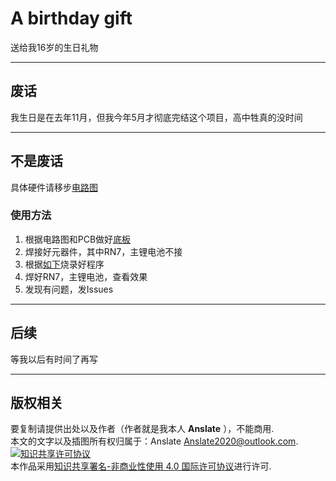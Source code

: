 # A birthday gift
送给我16岁的生日礼物  

---
## 废话
我生日是在去年11月，但我今年5月才彻底完结这个项目，高中牲真的没时间  

---
## 不是废话
具体硬件请移步[电路图](./%E7%A1%AC%E4%BB%B6%E8%AE%BE%E8%AE%A1/%E7%94%B5%E8%B7%AF%E5%9B%BE.svg)
### 使用方法
1. 根据电路图和PCB做好[底板](./%E7%A1%AC%E4%BB%B6%E8%AE%BE%E8%AE%A1/%E6%9C%80%E7%BB%88%E7%89%88%E5%90%8E%E5%BC%A0.json)
2. 焊接好元器件，其中RN7，主锂电池不接
3. 根据[如下](./%E4%B8%8B%E4%BD%8D%E6%9C%BA%E7%A8%8B%E5%BA%8F/README.md)烧录好程序
4. 焊好RN7，主锂电池，查看效果
5. 发现有问题，发Issues
---
## 后续
等我以后有时间了再写

---
## 版权相关
要复制请提供出处以及作者（作者就是我本人 **Anslate** ），不能商用.  
本文的文字以及插图所有权归属于：Anslate Anslate2020@outlook.com.  
<a rel="license" href="http://creativecommons.org/licenses/by-nc/4.0/"><img alt="知识共享许可协议" style="border-width:0" src="https://i.creativecommons.org/l/by-nc/4.0/88x31.png" /></a><br />本作品采用<a rel="license" href="http://creativecommons.org/licenses/by-nc/4.0/">知识共享署名-非商业性使用 4.0 国际许可协议</a>进行许可.  